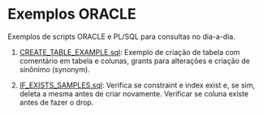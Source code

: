 # Exemplos ORACLE
Exemplos de scripts ORACLE e PL/SQL para consultas no dia-a-dia.

1. [CREATE_TABLE_EXAMPLE.sql](CREATE_TABLE_EXAMPLE.sql): 
  Exemplo de criação de tabela com comentário em tabela e colunas, grants para alterações e criação de sinônimo (synonym).

2. [IF_EXISTS_SAMPLES.sql](IF_EXISTS_SAMPLES.sql): 
  Verifica se constraint e index exist e, se sim, deleta a mesma antes de criar novamente.
  Verificar se coluna existe antes de fazer o drop.
